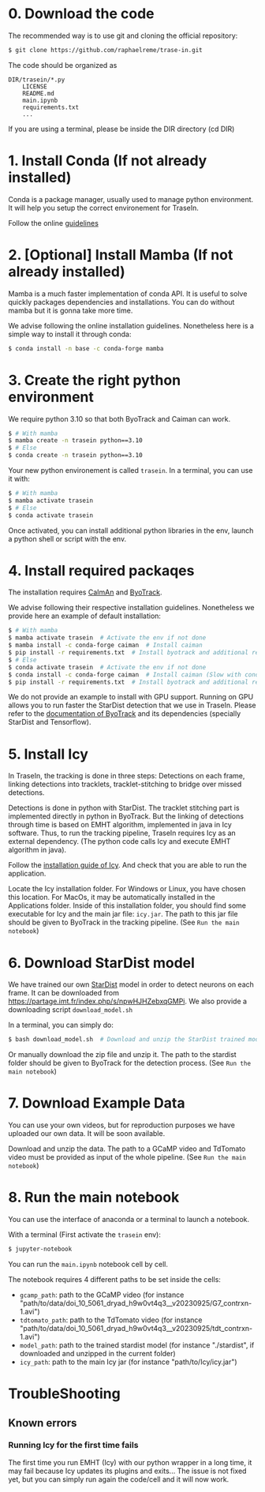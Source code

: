 # 0. Download the code

The recommended way is to use git and cloning the official repository:

```bash
$ git clone https://github.com/raphaelreme/trase-in.git
```

The code should be organized as

```
DIR/trasein/*.py
    LICENSE
    README.md
    main.ipynb
    requirements.txt
    ...
```

If you are using a terminal, please be inside the DIR directory (cd DIR)


# 1. Install Conda (If not already installed)

Conda is a package manager, usually used to manage python environment. It will help you setup the correct environement for TraseIn.

Follow the online [guidelines](https://conda.io/projects/conda/en/latest/user-guide/install/index.html)

# 2. [Optional] Install Mamba (If not already installed)

Mamba is a much faster implementation of conda API. It is useful to solve quickly packages dependencies and installations.
You can do without mamba but it is gonna take more time.

We advise following the online installation guidelines. Nonetheless here is a simple way to install it through conda:

```bash
$ conda install -n base -c conda-forge mamba
```

# 3. Create the right python environment

We require python 3.10 so that both ByoTrack and Caiman can work.

```bash
$ # With mamba
$ mamba create -n trasein python==3.10
$ # Else
$ conda create -n trasein python==3.10
```

Your new python environement is called `trasein`. In a terminal, you can use it with:

```bash
$ # With mamba
$ mamba activate trasein
$ # Else
$ conda activate trasein
```

Once activated, you can install additional python libraries in the env, launch a python shell or script with the env. 

# 4. Install required packaqes

The installation requires [CaImAn](https://github.com/flatironinstitute/CaImAn) and [ByoTrack](https://github.com/raphaelreme/byotrack).

We advise following their respective installation guidelines. Nonetheless we provide here an example of default installation:

```bash
$ # With mamba
$ mamba activate trasein  # Activate the env if not done
$ mamba install -c conda-forge caiman  # Install caiman
$ pip install -r requirements.txt  # Install byotrack and additional requirements
$ # Else
$ conda activate trasein  # Activate the env if not done
$ conda install -c conda-forge caiman  # Install caiman (Slow with conda)
$ pip install -r requirements.txt  # Install byotrack and additional requirements
```

We do not provide an example to install with GPU support. Running on GPU allows you to run faster the StarDist detection that we use in TraseIn. Please refer to the [documentation of ByoTrack](https://byotrack.readthedocs.io/en/latest/install.html) and its dependencies (specially StarDist and Tensorflow).

# 5. Install Icy
In TraseIn, the tracking is done in three steps: Detections on each frame, linking detections into tracklets, tracklet-stitching to bridge over missed detections.

Detections is done in python with StarDist. The tracklet stitching part is implemented directly in python in ByoTrack. But the linking of detections through time is based on
EMHT algorithm, implemented in java in Icy software. Thus, to run the tracking pipeline, TraseIn requires Icy as an external dependency. (The python code calls Icy and execute EMHT
algorithm in java).

Follow the [installation guide of Icy](https://icy.bioimageanalysis.org/tutorial/installation-instructions-for-icy-software/). And check that you are able to run the application.

Locate the Icy installation folder. For Windows or Linux, you have chosen this location. For MacOs, it may be automatically installed in the Applications folder. Inside of this installation folder, you should find some executable for Icy and the main jar file: `icy.jar`. The path to this jar file should be given to ByoTrack in the tracking pipeline. (See `Run the main notebook`)

# 6. Download StarDist model

We have trained our own [StarDist](https://github.com/stardist/stardist) model in order to detect neurons on each frame.
It can be downloaded from https://partage.imt.fr/index.php/s/npwHJHZebxqGMPi. We also provide a downloading script `download_model.sh`

In a terminal, you can simply do:
```bash
$ bash download_model.sh  # Download and unzip the StarDist trained model
```

Or manually download the zip file and unzip it. The path to the stardist folder should be given to ByoTrack for the detection process. (See `Run the main notebook`)

# 7. Download Example Data

You can use your own videos, but for reproduction purposes we have uploaded our own data. It will be soon available.

Download and unzip the data. The path to a GCaMP video and TdTomato video must be provided as input of the whole pipeline. (See `Run the main notebook`)

# 8. Run the main notebook

You can use the interface of anaconda or a terminal to launch a notebook.

With a terminal (First activate the `trasein` env):

```bash
$ jupyter-notebook
```

You can run the `main.ipynb` notebook cell by cell.

The notebook requires 4 different paths to be set inside the cells:
- `gcamp_path`: path to the GCaMP video (for instance "path/to/data/doi_10_5061_dryad_h9w0vt4q3__v20230925/G7_contrxn-1.avi")
- `tdtomato_path`: path to the TdTomato video (for instance "path/to/data/doi_10_5061_dryad_h9w0vt4q3__v20230925/tdt_contrxn-1.avi")
- `model_path`: path to the trained stardist model (for instance "./stardist", if downloaded and unzipped in the current folder)
- `icy_path`: path to the main Icy jar (for instance "path/to/Icy/icy.jar")

# TroubleShooting

## Known errors
### Running Icy for the first time fails
The first time you run EMHT (Icy) with our python wrapper in a long time, it may fail because Icy updates its plugins and exits... 
The issue is not fixed yet, but you can simply run again the code/cell and it will now work.
